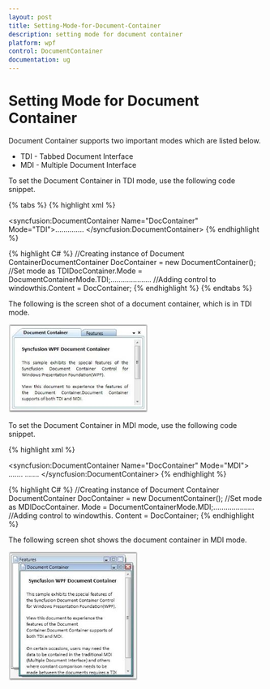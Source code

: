 ```yaml
---
layout: post
title: Setting-Mode-for-Document-Container
description: setting mode for document container
platform: wpf
control: DocumentContainer
documentation: ug
---
```


# Setting Mode for Document Container

Document Container supports two important modes which are listed below. 

* TDI - Tabbed Document Interface
* MDI - Multiple Document Interface

To set the Document Container in TDI mode, use the following code snippet.



{% tabs %}
{% highlight xml %}
<!-- Adding Document Container -->
<syncfusion:DocumentContainer Name="DocContainer" Mode="TDI">…....…....
</syncfusion:DocumentContainer>
{% endhighlight %}

{% highlight C# %}
//Creating instance of Document ContainerDocumentContainer DocContainer = new DocumentContainer();
//Set mode as TDIDocContainer.Mode = DocumentContainerMode.TDI;….......….......
//Adding control to windowthis.Content = DocContainer;
{% endhighlight %}
{% endtabs %}


The following is the screen shot of a document container, which is in TDI mode.



![](Setting-Mode-for-Document-Container_images/Setting-Mode-for-Document-Container_img1.jpeg)





To set the Document Container in MDI mode, use the following code snippet.


{% highlight xml %}
<!-- Adding Document Container -->
<syncfusion:DocumentContainer Name="DocContainer" Mode="MDI">  …....  …....
</syncfusion:DocumentContainer>
{% endhighlight %}

{% highlight C# %} 
//Creating instance of Document Container
DocumentContainer DocContainer = new DocumentContainer();
//Set mode as MDIDocContainer.
Mode = DocumentContainerMode.MDI;….......….......
//Adding control to windowthis.
Content = DocContainer;
{% endhighlight %}



The following screen shot shows the document container in MDI mode.



![](Setting-Mode-for-Document-Container_images/Setting-Mode-for-Document-Container_img2.jpeg)



